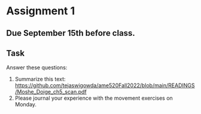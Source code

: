 # Assignment 1

## Due September 15th before class. 

## Task


Answer these questions:
1. Summarize this text: https://github.com/tejaswigowda/ame520Fall2022/blob/main/READINGS/Moshe_Doige_ch5_scan.pdf
2. Please journal your experience with the movement exercises on Monday.


